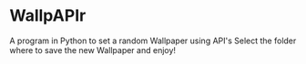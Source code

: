 # WallpAPIr
A program in Python to set a random Wallpaper using API's
Select the folder where to save the new Wallpaper and enjoy!
